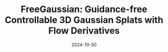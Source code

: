 ---
title: "FreeGaussian: Guidance-free Controllable 3D Gaussian Splats with Flow Derivatives"
collection: publications
permalink: /publication/2024-freegaussian
date: 2024-10-30
venue: "Arxiv"
authors: "<b>Qizhi Chen$^{*}$</b>, <b>Delin Qu$^*$</b>, Yiwen Tang, Haoming Song, Dong Wang, Bin Zhao$^†$, Xuelong Li"
url: 
project: https://freegaussian.github.io
bibtex: files/2024_freegaussian.txt
arxiv: https://arxiv.org/pdf/2410.22070
openpdf: https://arxiv.org/pdf/2410.22070
supp: 
teaser: images/2024_freegaussian.png
videoresults: https://freegaussian.github.io
videotalk: 
poster: 
code: https://github.com/freegaussian/freegaussian.github.io
---